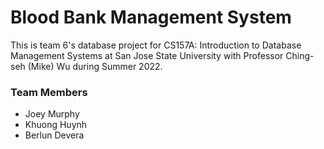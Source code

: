 # Blood Bank Management System
This is team 6's database project for CS157A: Introduction to Database Management Systems at San Jose State University with Professor Ching-seh (Mike) Wu during Summer 2022.
### Team Members
- Joey Murphy
- Khuong Huynh
- Berlun Devera

